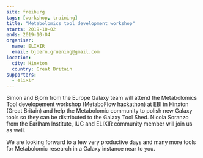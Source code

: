 ```yaml
---
site: freiburg
tags: [workshop, training]
title: "Metabolomics tool development workshop"
starts: 2019-10-02
ends: 2019-10-04
organiser:
  name: ELIXIR
  email: bjoern.gruening@gmail.com
location:
  city: Hinxton
  country: Great Britain
supporters:
  - elixir
---
```


Simon and Björn from the Europe Galaxy team will attend the Metabolomics Tool developement workshop (MetaboFlow hackathon) at EBI in Hinxton (Great Britain) and help
the Metabolomic community to polish new Galaxy tools so they can be distributed to the Galaxy Tool Shed.
Nicola Soranzo from the Earlham Institute, IUC and ELIXIR community member will join us as well.

We are looking forward to a few very productive days and many more tools for Metabolomic research in a Galaxy instance near to you.

